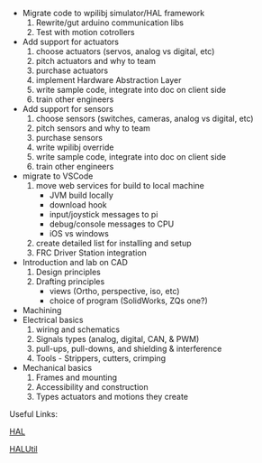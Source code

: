 

- Migrate code to wpilibj simulator/HAL framework
  1. Rewrite/gut arduino communication libs
  1. Test with motion cotrollers
- Add support for actuators
  1. choose actuators (servos, analog vs digital, etc)
  1. pitch actuators and why to team
  1. purchase actuators
  1. implement Hardware Abstraction Layer
  1. write sample code, integrate into doc on client side
  1. train other engineers
- Add support for sensors
  1. choose sensors (switches, cameras, analog vs digital, etc)
  1. pitch sensors and why to team
  1. purchase sensors
  1. write wpilibj override
  1. write sample code, integrate into doc on client side
  1. train other engineers
- migrate to VSCode
  1. move web services for build to local machine
      - JVM build locally
      - download hook
      - input/joystick messages to pi
      - debug/console messages to CPU
      - iOS vs windows
  1. create detailed list for installing and setup
  1. FRC Driver Station integration
- Introduction and lab on CAD
  1. Design principles
  1. Drafting principles
      - views (Ortho, perspective, iso, etc)
      - choice of program (SolidWorks, ZQs one?)
- Machining
- Electrical basics
  1. wiring and schematics
  1. Signals types (analog, digital, CAN, & PWM)
  1. pull-ups, pull-downs, and shielding & interference
  1. Tools - Strippers, cutters, crimping
- Mechanical basics
  1. Frames and mounting
  1. Accessibility and construction
  1. Types actuators and motions they create


Useful Links:

[HAL](https://first.wpi.edu/FRC/roborio/release/docs/cpp/annotated.html)

[HALUtil](https://first.wpi.edu/FRC/roborio/release/docs/java/edu/wpi/first/wpilibj/hal/HALUtil.html)
